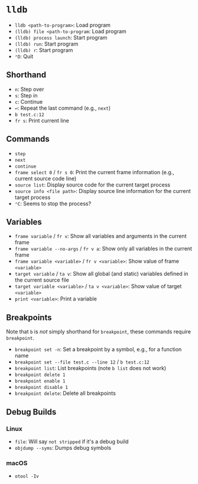 # `lldb`

- `lldb <path-to-program>`: Load program
- `(lldb) file <path-to-program`: Load program
- `(lldb) process launch`: Start program
- `(lldb) run`: Start program
- `(lldb) r`: Start program
- `⌃D`: Quit

## Shorthand

- `n`: Step over
- `s`: Step in
- `c`: Continue
- `↩`: Repeat the last command (e.g., `next`)
- `b test.c:12`
- `fr s`: Print current line

## Commands

- `step`
- `next`
- `continue`
- `frame select 0` / `fr s 0`: Print the current frame information (e.g., current source code line)
- `source list`: Display source code for the current target process
- `source info <file path>`: Display source line information for the current target process
- `⌃C`: Seems to stop the process?

## Variables

- `frame variable` / `fr v`: Show all variables and arguments in the current frame
- `frame variable --no-args` / `fr v a`: Show only all variables in the current frame
- `frame variable <variable>` / `fr v <variable>`: Show value of frame `<variable>`
- `target variable` / `ta v`: Show all global (and static) variables defined in the current source file
- `target variable <variable>` / `ta v <variable>`: Show value of target `<variable>`
- `print <variable>`: Print a variable

## Breakpoints

Note that `b` is *not* simply shorthand for `breakpoint`, these commands require `breakpoint`.

- `breakpoint set -n`: Set a breakpoint by a symbol, e.g., for a function name
- `breakpoint set --file test.c --line 12` / `b test.c:12`
- `breakpoint list`: List breakpoints (note `b list` does not work)
- `breakpoint delete 1`
- `breakpoint enable 1`
- `breakpoint disable 1`
- `breakpoint delete`: Delete all breakpoints

## Debug Builds

### Linux

- `file`: Will say `not stripped` if it's a debug build
- `objdump --syms`: Dumps debug symbols

### macOS

- `otool -Iv`
